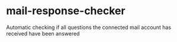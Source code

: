 # mail-response-checker
Automatic checking if all questions the connected mail account has received have been answered
